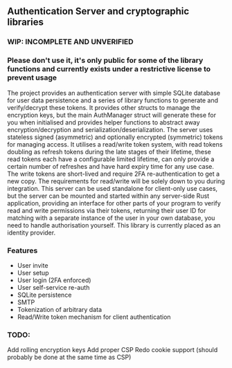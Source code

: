 ## Authentication Server and cryptographic libraries
### WIP: INCOMPLETE AND UNVERIFIED
### Please don't use it, it's only public for some of the library functions and currently exists under a restrictive license to prevent usage

The project provides an authentication server with simple SQLite database for user data persistence and a series of library functions to generate and verify/decrypt these tokens. It provides other structs to manage the encryption keys, but the main AuthManager struct will generate these for you when initialised and provides helper functions to abstract away encryption/decryption and serialization/deserialization.
The server uses stateless signed (asymmetric) and optionally encrypted (symmetric) tokens for managing access.
It utilises a read/write token system, with read tokens doubling as refresh tokens during the late stages of their lifetime, these read tokens each have a configurable limited lifetime, can only provide a certain number of refreshes and have hard expiry time for any use case.
The write tokens are short-lived and require 2FA re-authentication to get a new copy.
The requirements for read/write will be solely down to you during integration.
This server can be used standalone for client-only use cases, but the server can be mounted and started within any server-side Rust application, providing an interface for other parts of your program to verify read and write permissions via their tokens, returning their user ID for matching with a separate instance of the user in your own database, you need to handle authorisation yourself. This library is currently placed as an identity provider.

### Features
- User invite
- User setup
- User login (2FA enforced)
- User self-service re-auth
- SQLite persistence
- SMTP
- Tokenization of arbitrary data
- Read/Write token mechanism for client authentication

### TODO:
Add rolling encryption keys
Add proper CSP
Redo cookie support (should probably be done at the same time as CSP)
